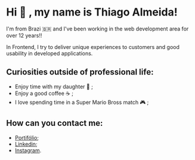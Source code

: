 # Hi :wave: , my name is Thiago Almeida!

I'm from Brazi :brazil: and I've been working in the web development area for over 12 years!!

In Frontend, I try to deliver unique experiences to customers and good usability in developed applications.

## Curiosities outside of professional life:
- Enjoy time with my daughter :girl: ;
- Enjoy a good coffee :coffee: ;
- I love spending time in a Super Mario Bross match :video_game: ;

## How can you contact me:
- [Portifólio](https://thialmeida.represente.info);
- [Linkedin](https://www.linkedin.com/in/thialmeida/);
- [Instagram](https://www.instagram.com/tidias17/).
